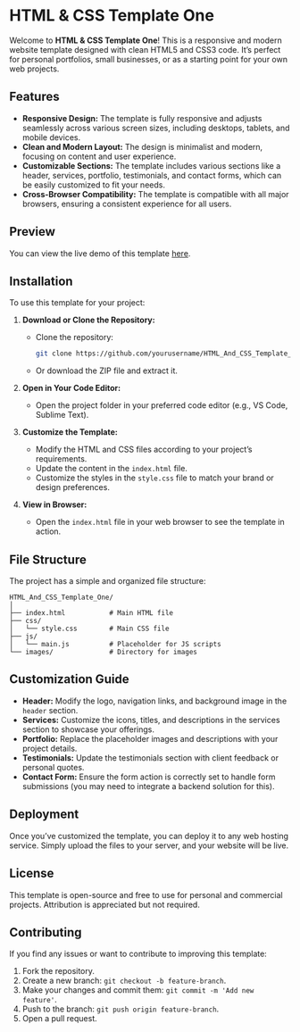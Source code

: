# HTML & CSS Template One

Welcome to **HTML & CSS Template One**! This is a responsive and modern website template designed with clean HTML5 and CSS3 code. It’s perfect for personal portfolios, small businesses, or as a starting point for your own web projects.

## Features

- **Responsive Design:** The template is fully responsive and adjusts seamlessly across various screen sizes, including desktops, tablets, and mobile devices.
- **Clean and Modern Layout:** The design is minimalist and modern, focusing on content and user experience.
- **Customizable Sections:** The template includes various sections like a header, services, portfolio, testimonials, and contact forms, which can be easily customized to fit your needs.
- **Cross-Browser Compatibility:** The template is compatible with all major browsers, ensuring a consistent experience for all users.

## Preview

You can view the live demo of this template [here](https://omnia-bashandy.github.io/HTML_And_CSS_Template_One/).

## Installation

To use this template for your project:

1. **Download or Clone the Repository:**
   - Clone the repository:
     ```bash
     git clone https://github.com/yourusername/HTML_And_CSS_Template_One.git
     ```
   - Or download the ZIP file and extract it.

2. **Open in Your Code Editor:**
   - Open the project folder in your preferred code editor (e.g., VS Code, Sublime Text).

3. **Customize the Template:**
   - Modify the HTML and CSS files according to your project’s requirements.
   - Update the content in the `index.html` file.
   - Customize the styles in the `style.css` file to match your brand or design preferences.

4. **View in Browser:**
   - Open the `index.html` file in your web browser to see the template in action.

## File Structure

The project has a simple and organized file structure:

```
HTML_And_CSS_Template_One/
│
├── index.html           # Main HTML file
├── css/
│   └── style.css        # Main CSS file
├── js/
│   └── main.js          # Placeholder for JS scripts
└── images/              # Directory for images
```

## Customization Guide

- **Header:** Modify the logo, navigation links, and background image in the `header` section.
- **Services:** Customize the icons, titles, and descriptions in the services section to showcase your offerings.
- **Portfolio:** Replace the placeholder images and descriptions with your project details.
- **Testimonials:** Update the testimonials section with client feedback or personal quotes.
- **Contact Form:** Ensure the form action is correctly set to handle form submissions (you may need to integrate a backend solution for this).

## Deployment

Once you’ve customized the template, you can deploy it to any web hosting service. Simply upload the files to your server, and your website will be live.

## License

This template is open-source and free to use for personal and commercial projects. Attribution is appreciated but not required.

## Contributing

If you find any issues or want to contribute to improving this template:

1. Fork the repository.
2. Create a new branch: `git checkout -b feature-branch`.
3. Make your changes and commit them: `git commit -m 'Add new feature'`.
4. Push to the branch: `git push origin feature-branch`.
5. Open a pull request.
